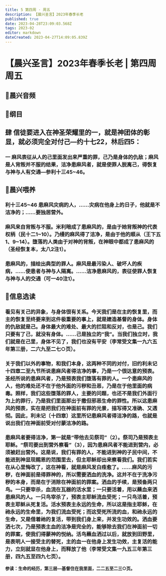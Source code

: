 ```yaml
---
title: 5 第四周 · 周五
description: 【晨兴圣言】2023年春季长老
published: true
date: 2023-04-28T23:09:03.568Z
tags: 2023-02
editor: markdown
dateCreated: 2023-04-27T14:09:05.839Z
---
```


# 【晨兴圣言】2023年春季长老 | 第四周周五
## 🎵晨兴音频

## 📙纲目

## **肆	信徒要进入在神圣荣耀里的一，就是神团体的彰显，就必须完全对付己—约十七22，林后四5：**

### 一	麻风表征从人的己里面发出来严重的罪，己乃是身体的仇敌；麻风是人背叛并不服的结果，洁净患麻风者，就是使罪人脱离己，得恢复与神与人有交通—参利十三45~46。

## 📙晨兴喂养

### **利十三45~46	患麻风灾病的人，……灾病在他身上的日子，他就是不洁净的；……要独居营外。**

### 麻风来自背叛与不服。米利暗成了患麻风的，是由于她背叛神的代表权柄（民十二1~10）。乃缦的麻风得了洁净，是由于他的顺从（王下五1、9~14）。堕落的人类由于对神的背叛，在神眼中都成了患麻风的（圣经恢复本，太八2注1）。

### 患麻风的，描绘出典型的罪人。麻风是最污染人、破坏人的疾病，……使患者与神与人隔离。……洁净患麻风的，表征使罪人恢复与神与人的交通（可一40注1）。

## 📙信息选读

### 看见有关己的异象，与身体很有关系。今天我们是在主的恢复里，而主的恢复至终要来到这件极重要的事上，就是建造基督的身体。身体的仇敌就是己。身体最大的难处、最大的拦阻和反对，也是己。我们只要有了己，就没有身体。……己是独立的“我”。当我们独立时，我们就是在己里，身体不见了，我们也没有平安（李常受文集一九六五年第三册，二六九至二七○页）。

### 关于我们以外的事物，和我们本身，这两种不同的对付，旧约利未记十四章二至九节所说患麻风者得洁净的事，乃是一个很达意的预表。圣经所说的患麻风者，乃是预表我们堕落有罪的人。一个患麻风的人，他的难处还不在于他外面的污秽和丑恶，乃是在于他里面的病毒。照样，我们这些堕落的罪人，主要的问题，也还不是我们外面行为上的罪行，乃是我们里面那出于撒但邪恶生命的罪性。所以这患麻风的预表，实在是把我们在神面前有罪的光景，描写得又准确、又透彻。因此，利未记〔十四章〕这里所记患麻风者得洁净的路，也就是说出我们在神面前受对付蒙洁净的路。

### 患麻风者要得洁净，第一就是“带他去见祭司”（2）。祭司乃是预表主耶稣。“祭司要出到营外察看”（3），因为患麻风者不能进到营内，必须被赶出营外。这是说，我们有罪的人，不能进到神的子民中间，不能进到神显现赐恩的范围里去，但主耶稣却出来察看我们。我们若实在从心里悔改了，这在神看，就是麻风发白痊愈了。……麻风的污秽，在神面前是得罪神的，所以需要洒血的洗净。这并不在于洗净污秽的本身，而是在于消除在神面前的罪案。洒血的手续，是预备两只鸟。一只要宰杀，血流在瓦器的活水里；一只要活着，用以蘸血来洒患麻风的人。一只鸟宰杀了，预表主耶稣流血受死；一只鸟活着，预表主耶稣从死复活。活水预表主永远的生命，所以这是指主耶稣，在祂永远的生命里，为我们流血受死；而这受死所流的血，和祂永远的生命，又是借着祂的复活，带到我们身上来，并发生功效的。洒血要洒七次，乃是预表主血的洁净是完全的，能够除去我们在神面前一切的罪案，使我们得蒙神的悦纳。活鸟蘸血洒过以后，就放到田野里，是表明人一接受主的替死，主的血一在他身上发生功效，主复活的能力，立刻就显在他身上，而释放了他（李常受文集一九五三年第三册，四九五至四九七页）。

**参读：生命的经历，第三层—基督住在我里面，二二五至二三○页。**